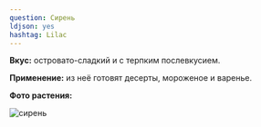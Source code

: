 ```yaml
---
question: Сирень
ldjson: yes 
hashtag: Lilac
---
```

**Вкус:** островато-сладкий и с терпким послевкусием.

**Применение:** из неё готовят десерты, мороженое и варенье.

**Фото растения:** 

![сирень](https://user-images.githubusercontent.com/103433101/191679901-09000977-4094-4fcd-b898-e9d3d986d83a.jpg)

